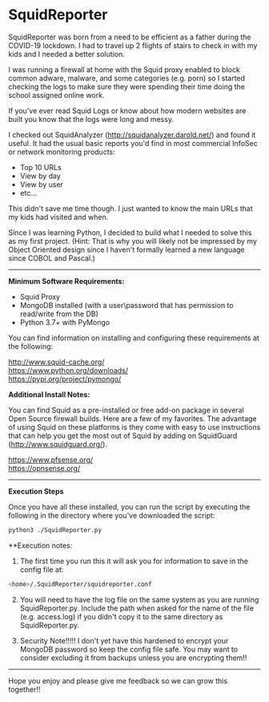 # SquidReporter

SquidReporter was born from a need to be efficient as a father during the COVID-19 lockdown.  I had to travel up 2 flights of stairs to check in with my kids and I needed a better solution.  

I was running a firewall at home with the Squid proxy enabled to block common adware, malware, and some categories (e.g. porn) so I started checking the logs to make sure they were spending their time doing the school assigned online work.

If you've ever read Squid Logs or know about how modern websites are built you know that the logs were long and messy.

I checked out SquidAnalyzer (http://squidanalyzer.darold.net/) and found it useful.  It had the usual basic reports you'd find in most commercial InfoSec or network monitoring products:

- Top 10 URLs
- View by day
- View by user
- etc...

This didn't save me time though.  I just wanted to know the main URLs that my kids had visited and when.

Since I was learning Python, I decided to build what I needed to solve this as my first project.   (Hint: That is why you will likely not be impressed by my Object Oriented design since I haven't formally learned a new language since COBOL and Pascal.)

------------------------------------------------------------------------------------------------------------

**Minimum Software Requirements:**

- Squid Proxy
- MongoDB installed (with a user\password that has permission to read/write from the DB)
- Python 3.7+ with PyMongo

You can find information on installing and configuring these requirements at the following:

http://www.squid-cache.org/  
https://www.python.org/downloads/  
https://pypi.org/project/pymongo/

**Additional Install Notes:**  

You can find Squid as a pre-installed or free add-on package in several Open Source firewall builds.  Here are a few of my favorites.  The advantage of using Squid on these platforms is they come with easy to use instructions that can help you get the most out of Squid by adding on SquidGuard (http://www.squidguard.org/).

https://www.pfsense.org/  
https://opnsense.org/

------------------------------------------------------------------------------------------------------------

**Execution Steps**

Once you have all these installed, you can run the script by executing the following in the directory where you've downloaded the script:

```bash
python3 ./SquidReporter.py
```

**Execution notes:

1. The first time you run this it will ask you for information to save in the config file at:

```bash
<home>/.SquidReporter/squidreporter.conf
```

2. You will need to have the log file on the same system as you are running SquidReporter.py.  Include the path when asked for the name of the file (e.g. access.log) if you didn't copy it to the same directory as SquidReporter.py.

3.  Security Note!!!!!  I don't yet have this hardened to encrypt your MongoDB password so keep the config file safe.  You may want to consider excluding it from backups unless you are encrypting them!!

------------------------------------------------------------------------------------------------------------

Hope you enjoy and please give me feedback so we can grow this together!!
